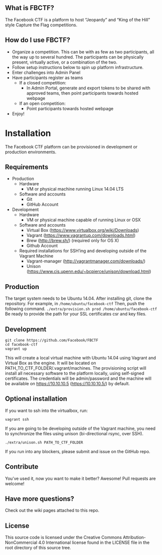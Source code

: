 
## What is FBCTF?

The Facebook CTF is a platform to host “Jeopardy” and “King of the Hill” style Capture the Flag competitions. 

## How do I use FBCTF?

* Organize a competition. This can be with as few as two participants, all the way up to several hundred. The participants can be physically present, virtually active, or a combination of the two. 
* Follow setup instructions below to spin up platform infrastructure. 
* Enter challenges into Admin Panel 
* Have participants register as teams
    * If a closed competition: 
        * In Admin Portal, generate and export tokens to be shared with approved teams, then point participants towards hosted webpage
    * If  an open competition: 
        * Point participants towards hosted webpage
* Enjoy!

# Installation 

The Facebook CTF platform can be provisioned in development or production environments.

## Requirements 

* Production
    * Hardware 
        * VM or physical machine running Linux 14.04 LTS
    * Software and accounts
        * Git 
        * GitHub Account
* Development 
    * Hardware
        * VM or physical machine capable of running Linux or OSX
    * Software and accounts 
        * Virtual Box (https://www.virtualbox.org/wiki/Downloads)
        * Vagrant (https://www.vagrantup.com/downloads.html)
        * Brew (http://brew.sh/) (required only for OS X)
        * Github Account
    * Required installations for SSH’ing and developing outside of the Vagrant Machine
        * Vagrant-manager (http://vagrantmanager.com/downloads/) 
        * Unison (https://www.cis.upenn.edu/~bcpierce/unison/download.html) 

## Production

The target system needs to be Ubuntu 14.04. After installing git, clone the repository. For example, in `/home/ubuntu/facebook-ctf`
Then, push the following command. 
`./extra/provision.sh prod /home/ubuntu/facebook-ctf` 
Be ready to provide the path for your SSL certificates csr and key files.

## Development

    git clone https://github.com/Facebook/FBCTF
    cd facebook-ctf
    vagrant up



This will create a local virtual machine with Ubuntu 14.04 using Vagrant and Virtual Box as the engine. It will be located on PATH_TO_CTF_FOLDER/.vagrant/machines. The provisioning script will install all necessary software to the platform locally, using self-signed certificates. The credentials will be admin/password and the machine will be available on https://10.10.10.5 (https://10.10.10.5/) by default.

## Optional installation  

If you want to ssh into the virtualbox, run:

`vagrant ssh`

If you are going to be developing outside of the Vagrant machine, you need to synchronize the files using unison (bi-directional rsync, over SSH).

`./extra/unison.sh PATH_TO_CTF_FOLDER`


If you run into any blockers, please submit and issue on the GitHub repo. 

## Contribute 

You’ve used it, now you want to make it better? Awesome! Pull requests are welcome! 

## Have more questions? 

Check out the wiki pages attached to this repo. 

## License 

This source code is licensed under the Creative Commons Attribution-NonCommercial 4.0 International license found in the LICENSE file in the root directory of this source tree.


